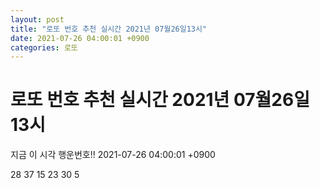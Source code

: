 ```yaml
---
layout: post
title: "로또 번호 추천 실시간 2021년 07월26일13시"
date: 2021-07-26 04:00:01 +0900
categories: 로또
---
```


# 로또 번호 추천 실시간 2021년 07월26일13시

지금 이 시각 행운번호!! 2021-07-26 04:00:01 +0900

 28  37  15  23  30  5 

